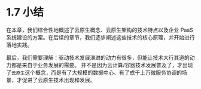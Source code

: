 # 1.7 小结

在本章，我们综合性地概述了云原生概念、云原生架构的技术特点以及企业 PaaS 系统建设的方案。在后续的章节，我们逐步阐述这些技术的核心原理，并开始进行落地实践。

最后，我们需要理解：驱动技术发展演进的动力有很多，但能让技术大行其道的动力都是来自于业务发展的需要。
并不是因为云计算/容器技术发展普及了，才出现了`云原生`这个概念，而是有了大规模的数据中心、有了成千上万微服务协调的场景，才促进了云原生技术出现和发展。